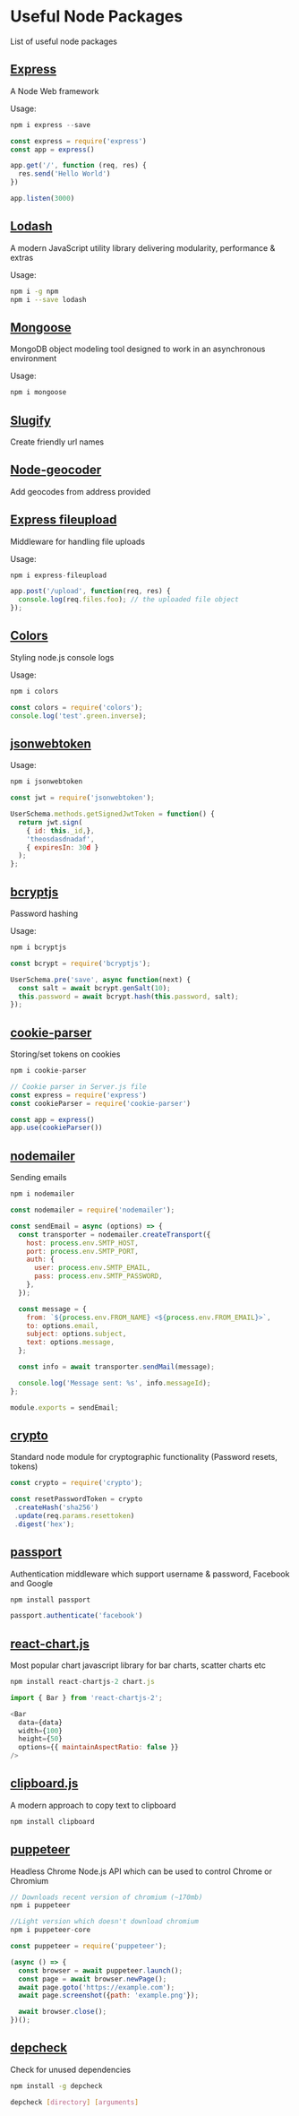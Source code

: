 # Useful Node Packages

List of useful node packages

## [Express](https://www.npmjs.com/package/express)

A Node Web framework

Usage:

``` javascript
npm i express --save

const express = require('express')
const app = express()

app.get('/', function (req, res) {
  res.send('Hello World')
})

app.listen(3000)
```

## [Lodash](https://www.npmjs.com/package/lodash)

A modern JavaScript utility library delivering modularity, performance & extras

Usage:

```bash
npm i -g npm
npm i --save lodash
```

## [Mongoose](https://www.npmjs.com/package/mongoose)

MongoDB object modeling tool designed to work in an asynchronous environment

Usage:

```bash
npm i mongoose
```

## [Slugify](https://www.npmjs.com/package/slugify)

Create friendly url names

## [Node-geocoder](https://www.npmjs.com/package/node-geocoder)

Add geocodes from address provided

## [Express fileupload](https://www.npmjs.com/package/express-fileupload)

Middleware for handling file uploads

Usage:

```javascript
npm i express-fileupload

app.post('/upload', function(req, res) {
  console.log(req.files.foo); // the uploaded file object
});
```

## [Colors](https://www.npmjs.com/package/colors)

Styling node.js console logs

Usage:

```javascript
npm i colors

const colors = require('colors');
console.log('test'.green.inverse);
```

## [jsonwebtoken](https://www.npmjs.com/package/jsonwebtoken)

Usage:

```javascript
npm i jsonwebtoken

const jwt = require('jsonwebtoken');

UserSchema.methods.getSignedJwtToken = function() {
  return jwt.sign(
    { id: this._id,},
    'theosdasdnadaf',
    { expiresIn: 30d }
  );
};
```

## [bcryptjs](https://www.npmjs.com/package/bcryptjs)

Password hashing

Usage:

```javascript
npm i bcryptjs

const bcrypt = require('bcryptjs');

UserSchema.pre('save', async function(next) {
  const salt = await bcrypt.genSalt(10);
  this.password = await bcrypt.hash(this.password, salt);
});
```

## [cookie-parser](https://www.npmjs.com/package/cookie-parser)

Storing/set tokens on cookies

```javascript
npm i cookie-parser

// Cookie parser in Server.js file
const express = require('express')
const cookieParser = require('cookie-parser')

const app = express()
app.use(cookieParser())
```

## [nodemailer](https://www.npmjs.com/package/nodemailer)

Sending emails

```javascript
npm i nodemailer

const nodemailer = require('nodemailer');

const sendEmail = async (options) => {
  const transporter = nodemailer.createTransport({
    host: process.env.SMTP_HOST,
    port: process.env.SMTP_PORT,
    auth: {
      user: process.env.SMTP_EMAIL,
      pass: process.env.SMTP_PASSWORD,
    },
  });

  const message = {
    from: `${process.env.FROM_NAME} <${process.env.FROM_EMAIL}>`,
    to: options.email,
    subject: options.subject,
    text: options.message,
  };

  const info = await transporter.sendMail(message);

  console.log('Message sent: %s', info.messageId);
};

module.exports = sendEmail;

```

## [crypto](https://nodejs.org/api/crypto.html#crypto_determining_if_crypto_support_is_unavailable)

Standard node module for cryptographic functionality (Password resets, tokens)

```javascript
const crypto = require('crypto');

const resetPasswordToken = crypto
 .createHash('sha256')
 .update(req.params.resettoken)
 .digest('hex');
```

## [passport](http://www.passportjs.org/packages/passport-google-oauth/)

Authentication middleware which support username & password, Facebook and Google

```javascript
npm install passport

passport.authenticate('facebook')
```

## [react-chart.js](http://jerairrest.github.io/react-chartjs-2/)

Most popular chart javascript library for bar charts, scatter charts etc

```javascript
npm install react-chartjs-2 chart.js

import { Bar } from 'react-chartjs-2';

<Bar
  data={data}
  width={100}
  height={50}
  options={{ maintainAspectRatio: false }}
/>
```

## [clipboard.js](https://clipboardjs.com/)

A modern approach to copy text to clipboard

```javascript
npm install clipboard
```

## [puppeteer](https://pptr.dev/)

Headless Chrome Node.js API which can be used to control Chrome or Chromium

```javascript
// Downloads recent version of chromium (~170mb)
npm i puppeteer

//Light version which doesn't download chromium
npm i puppeteer-core

const puppeteer = require('puppeteer');

(async () => {
  const browser = await puppeteer.launch();
  const page = await browser.newPage();
  await page.goto('https://example.com');
  await page.screenshot({path: 'example.png'});

  await browser.close();
})();
```

## [depcheck](https://www.npmjs.com/package/depcheck)

Check for unused dependencies

```bash
npm install -g depcheck

depcheck [directory] [arguments]
```
